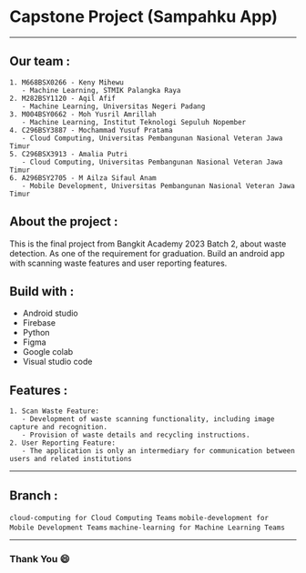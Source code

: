 # Capstone Project (Sampahku App)
---
## Our team :

```
1. M668BSX0266 - Keny Mihewu
   - Machine Learning, STMIK Palangka Raya
2. M282BSY1120 - Aqil Afif
   - Machine Learning, Universitas Negeri Padang
3. M004BSY0662 - Moh Yusril Amrillah
   - Machine Learning, Institut Teknologi Sepuluh Nopember
4. C296BSY3887 - Mochammad Yusuf Pratama
   - Cloud Computing, Universitas Pembangunan Nasional Veteran Jawa Timur
5. C296BSX3913 - Amalia Putri
   - Cloud Computing, Universitas Pembangunan Nasional Veteran Jawa Timur
6. A296BSY2705 - M Ailza Sifaul Anam
   - Mobile Development, Universitas Pembangunan Nasional Veteran Jawa Timur
```

## About the project :

This is the final project from Bangkit Academy 2023 Batch 2, about waste detection. As one of the requirement for graduation. Build an android app with scanning waste features and user reporting features.

## Build with :

- Android studio
- Firebase
- Python
- Figma
- Google colab
- Visual studio code

## Features :

```
1. Scan Waste Feature:
   - Development of waste scanning functionality, including image capture and recognition.
   - Provision of waste details and recycling instructions.
2. User Reporting Feature:
   - The application is only an intermediary for communication between users and related institutions
```

---

## Branch :

`cloud-computing for Cloud Computing Teams`
`mobile-development for Mobile Development Teams`
`machine-learning for Machine Learning Teams`

---

### Thank You :smile: